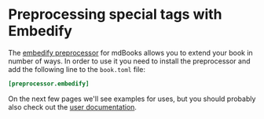 # Preprocessing special tags with Embedify

The [embedify preprocessor](https://github.com/MR-Addict/mdbook-embedify) for mdBooks allows you to extend your book in number of ways.
In order to use it you need to install the preprocessor and add the following line to the `book.toml` file:


```toml
[preprocessor.embedify]
```

On the next few pages we'll see examples for uses, but you should probably also check out the [user documentation](https://mr-addict.github.io/mdbook-embedify/).




